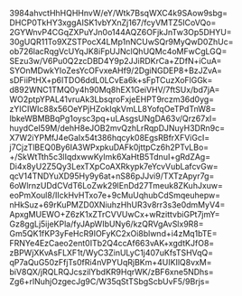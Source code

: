 3984ahvctHhHQHHnvW/eY/Wtk7BsqWXC4k9SAow9sbg=
DHCP0TkHY3xggAISK1vbYXnZj167/fcyVMTZ5ICoVQo=
2GYWnvP4CGqZXPuYJn0o144AQZ6OFjkJnTw3Op5DHYU=
30gUQR11To9XZSTPocX4LMp1nNCUwSQr9MyQwD0ZhUc=
ob726lacRqgVcUYqJK8iFpUJNclQhUQMc4oMFwCgLGQ=
SEzu3w/V6Pu0Q2zcDBD4Y9p2JJiRDKrCa+ZDfN+iCuA=
SYOnMDwkYIoZesYcOFvxeAHf9/2DgiNGDEP8+BzJZvA=
sDFiiPtHX+p6ITDO6ddL0LCvEa6k+sFpTCuzXoFlGGk=
d892WNC1TMQ0y4h90Mq8hEX1GeiVHV/7ftSUx/bd7jA=
WO2ptpYPAL41vruAk3LbsqroFxjeEHPT9rczm36d0yg=
zYICIWIc88x56OeYPjHZokIqkVmLL8YofqOeTPdTnW8=
lbkeWBMBBqPg1oysc3pq+uLAsgsUNgDA63v/Qrz67xI=
huydCeI59M/dehH8eJOB2mvQzhLrRqpDJNuyH3DRn9c=
X7W2iYPMfJ4eGaIx54t386hqcyk08EgsRBfrXFViGcI=
j7CjzTlBEQ0By6IA3WPxpkuDAFk0jttpCz6h2PTvLBo=
+/SkWtTth5c3lIqdxwwKyImk6XaHtB5TdnuI+gRdZAg=
Di4x8yU2Z5Qy3LexTXpCoAXRkypk7eYcvVubLafcvGw=
qcV14TNDYuXD95Hy9y6at+nS86pJJvi9/TXTzApyr7g=
6oWlrnzUDdCVdT6LoZwk29lEnDd27Tmeuk8ZKuhJxuw=
eoPmXoul8/IIckHvHTxo7e+9cMuUqhubCdSmqeuhepw=
nHkSuz+69rKuPMZD0XNiuhzHhUR3v8rr3s3e0dmMyV4=
ApxgMUEWO+Z6zK1xZTrCVVUwCx+wRzittvbiGPt7jmY=
Gz8ggLj5ijeKPla/fyJApWIbUNy6/kzQRVgAvSlx9R8=
Gm5QK1fKP3yFeHcR9IOFyKC2xOi8blwnd+i4zMq1bTE=
FRNYe4EzCaeo2ent0ITb2Q4ccAf663vAK+xgdtKJfO8=
zBPWjXKvAsFLXF1t/WyC3ZinULyC1j407uKfsTSHVqQ=
qP7aQuG50zFfjTs0fRi4nVPYUqRjBKm+4UIKIlQ8vxM=
biV8QX/jRQLRQJcszilYbdKR9HqrWK/zBF6xne5NDhs=
Zg6+rlNuhjOzgecJg9C/W35qStTSbgScbUvF5/9Brjs=
